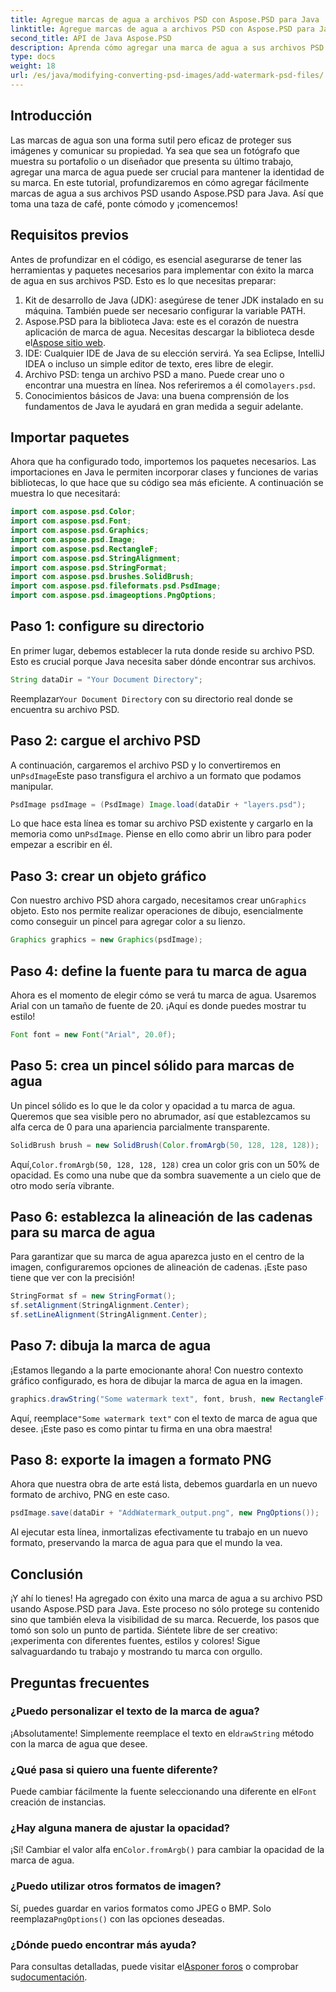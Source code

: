 ```yaml
---
title: Agregue marcas de agua a archivos PSD con Aspose.PSD para Java
linktitle: Agregue marcas de agua a archivos PSD con Aspose.PSD para Java
second_title: API de Java Aspose.PSD
description: Aprenda cómo agregar una marca de agua a sus archivos PSD sin esfuerzo usando Aspose.PSD para Java. Protege tus imágenes con una sencilla guía paso a paso.
type: docs
weight: 18
url: /es/java/modifying-converting-psd-images/add-watermark-psd-files/
---
```

## Introducción
Las marcas de agua son una forma sutil pero eficaz de proteger sus imágenes y comunicar su propiedad. Ya sea que sea un fotógrafo que muestra su portafolio o un diseñador que presenta su último trabajo, agregar una marca de agua puede ser crucial para mantener la identidad de su marca. En este tutorial, profundizaremos en cómo agregar fácilmente marcas de agua a sus archivos PSD usando Aspose.PSD para Java. Así que toma una taza de café, ponte cómodo y ¡comencemos!
## Requisitos previos
Antes de profundizar en el código, es esencial asegurarse de tener las herramientas y paquetes necesarios para implementar con éxito la marca de agua en sus archivos PSD. Esto es lo que necesitas preparar:
1. Kit de desarrollo de Java (JDK): asegúrese de tener JDK instalado en su máquina. También puede ser necesario configurar la variable PATH.
2. Aspose.PSD para la biblioteca Java: este es el corazón de nuestra aplicación de marca de agua. Necesitas descargar la biblioteca desde el[Aspose sitio web](https://releases.aspose.com/psd/java/).
3. IDE: Cualquier IDE de Java de su elección servirá. Ya sea Eclipse, IntelliJ IDEA o incluso un simple editor de texto, eres libre de elegir.
4.  Archivo PSD: tenga un archivo PSD a mano. Puede crear uno o encontrar una muestra en línea. Nos referiremos a él como`layers.psd`.
5. Conocimientos básicos de Java: una buena comprensión de los fundamentos de Java le ayudará en gran medida a seguir adelante.
## Importar paquetes
Ahora que ha configurado todo, importemos los paquetes necesarios. Las importaciones en Java le permiten incorporar clases y funciones de varias bibliotecas, lo que hace que su código sea más eficiente. A continuación se muestra lo que necesitará:
```java
import com.aspose.psd.Color;
import com.aspose.psd.Font;
import com.aspose.psd.Graphics;
import com.aspose.psd.Image;
import com.aspose.psd.RectangleF;
import com.aspose.psd.StringAlignment;
import com.aspose.psd.StringFormat;
import com.aspose.psd.brushes.SolidBrush;
import com.aspose.psd.fileformats.psd.PsdImage;
import com.aspose.psd.imageoptions.PngOptions;
```
## Paso 1: configure su directorio
En primer lugar, debemos establecer la ruta donde reside su archivo PSD. Esto es crucial porque Java necesita saber dónde encontrar sus archivos. 
```java
String dataDir = "Your Document Directory";
```
 Reemplazar`Your Document Directory` con su directorio real donde se encuentra su archivo PSD.
## Paso 2: cargue el archivo PSD
 A continuación, cargaremos el archivo PSD y lo convertiremos en un`PsdImage`Este paso transfigura el archivo a un formato que podamos manipular.
```java
PsdImage psdImage = (PsdImage) Image.load(dataDir + "layers.psd");
```
 Lo que hace esta línea es tomar su archivo PSD existente y cargarlo en la memoria como un`PsdImage`. Piense en ello como abrir un libro para poder empezar a escribir en él.
## Paso 3: crear un objeto gráfico
 Con nuestro archivo PSD ahora cargado, necesitamos crear un`Graphics` objeto. Esto nos permite realizar operaciones de dibujo, esencialmente como conseguir un pincel para agregar color a su lienzo.
```java
Graphics graphics = new Graphics(psdImage);
```
## Paso 4: define la fuente para tu marca de agua
Ahora es el momento de elegir cómo se verá tu marca de agua. Usaremos Arial con un tamaño de fuente de 20. ¡Aquí es donde puedes mostrar tu estilo!
```java
Font font = new Font("Arial", 20.0f);
```
## Paso 5: crea un pincel sólido para marcas de agua
Un pincel sólido es lo que le da color y opacidad a tu marca de agua. Queremos que sea visible pero no abrumador, así que establezcamos su alfa cerca de 0 para una apariencia parcialmente transparente.
```java
SolidBrush brush = new SolidBrush(Color.fromArgb(50, 128, 128, 128));
```
 Aquí,`Color.fromArgb(50, 128, 128, 128)` crea un color gris con un 50% de opacidad. Es como una nube que da sombra suavemente a un cielo que de otro modo sería vibrante.
## Paso 6: establezca la alineación de las cadenas para su marca de agua
Para garantizar que su marca de agua aparezca justo en el centro de la imagen, configuraremos opciones de alineación de cadenas. ¡Este paso tiene que ver con la precisión!
```java
StringFormat sf = new StringFormat();
sf.setAlignment(StringAlignment.Center);
sf.setLineAlignment(StringAlignment.Center);
```
## Paso 7: dibuja la marca de agua
¡Estamos llegando a la parte emocionante ahora! Con nuestro contexto gráfico configurado, es hora de dibujar la marca de agua en la imagen.
```java
graphics.drawString("Some watermark text", font, brush, new RectangleF(0, 0, psdImage.getWidth(), psdImage.getHeight()), sf);
```
 Aquí, reemplace`"Some watermark text"` con el texto de marca de agua que desee. ¡Este paso es como pintar tu firma en una obra maestra!
## Paso 8: exporte la imagen a formato PNG
Ahora que nuestra obra de arte está lista, debemos guardarla en un nuevo formato de archivo, PNG en este caso. 
```java
psdImage.save(dataDir + "AddWatermark_output.png", new PngOptions());
```
Al ejecutar esta línea, inmortalizas efectivamente tu trabajo en un nuevo formato, preservando la marca de agua para que el mundo la vea.
## Conclusión
¡Y ahí lo tienes! Ha agregado con éxito una marca de agua a su archivo PSD usando Aspose.PSD para Java. Este proceso no sólo protege su contenido sino que también eleva la visibilidad de su marca. Recuerde, los pasos que tomó son solo un punto de partida. Siéntete libre de ser creativo: ¡experimenta con diferentes fuentes, estilos y colores! Sigue salvaguardando tu trabajo y mostrando tu marca con orgullo. 
## Preguntas frecuentes
### ¿Puedo personalizar el texto de la marca de agua?
 ¡Absolutamente! Simplemente reemplace el texto en el`drawString` método con la marca de agua que desee.
### ¿Qué pasa si quiero una fuente diferente?
 Puede cambiar fácilmente la fuente seleccionando una diferente en el`Font` creación de instancias.
### ¿Hay alguna manera de ajustar la opacidad?
 ¡Sí! Cambiar el valor alfa en`Color.fromArgb()` para cambiar la opacidad de la marca de agua.
### ¿Puedo utilizar otros formatos de imagen?
 Sí, puedes guardar en varios formatos como JPEG o BMP. Solo reemplaza`PngOptions()` con las opciones deseadas.
### ¿Dónde puedo encontrar más ayuda?
 Para consultas detalladas, puede visitar el[Asponer foros](https://forum.aspose.com/c/psd/34) o comprobar su[documentación](https://reference.aspose.com/psd/java/).